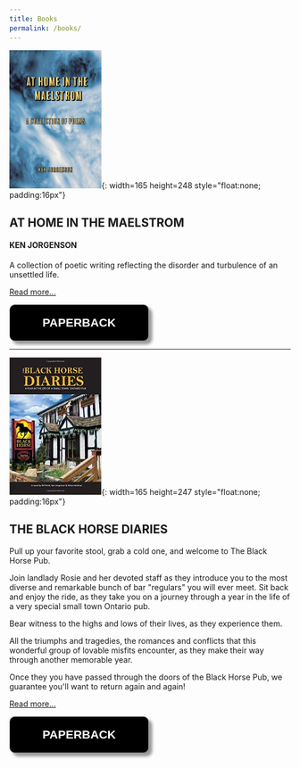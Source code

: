```yaml
---
title: Books
permalink: /books/
---
```


![At home in the maelstrom](/images/img-books-maelstrom-1.png){: width=165 height=248 style="float:none; padding:16px"}

## AT HOME IN THE MAELSTROM

#### KEN JORGENSON

A collection of poetic writing reflecting the disorder and turbulence of an unsettled life.

[Read more...]()

<form>
<input style="width: 250px; padding: 20px; cursor: pointer; box-shadow: 6px 6px 5px; #999; -webkit-box-shadow: 6px 6px 5px #999; -moz-box-shadow: 6px 6px 5px #999; font-weight: bold; background: #000000; color: #fff; border-radius: 10px; border: 1px solid #999; font-size: 150%;" type="button" value="PAPERBACK" onclick="window.location.href='http://www.amazon.ca/At-Home-Maelstrom-Collection-Poems/dp/B08NMP2386/ref=sr_1_1?dchild=1&keywords=At+home+in+the+maelstrom+by+Ken+Jorgenson&qid=1615220718&sr=8-1'" />
</form> 






***





![The Black Horse Diaries](/images/img-books-bh-1.jpg){: width=165 height=247 style="float:none; padding:16px"}


## THE BLACK HORSE DIARIES

Pull up your favorite stool, grab a cold one, and welcome to The Black Horse Pub.

Join landlady Rosie and her devoted staff as they introduce you to the most diverse and remarkable bunch of bar "regulars" you will ever meet. Sit back and enjoy the ride, as they take you on a journey through a year in the life of a very special small town Ontario pub.

Bear witness to the highs and lows of their lives, as they experience them. 

All the triumphs and tragedies, the romances and conflicts that this wonderful group of lovable misfits encounter, as they make their way through another memorable year.

Once they you have passed through the doors of the Black Horse Pub, we guarantee you'll want to return again and again!

[Read more...]()


<form>
<input style="width: 250px; padding: 20px; cursor: pointer; box-shadow: 6px 6px 5px; #999; -webkit-box-shadow: 6px 6px 5px #999; -moz-box-shadow: 6px 6px 5px #999; font-weight: bold; background: #000000; color: #fff; border-radius: 10px; border: 1px solid #999; font-size: 150%;" type="button" value="PAPERBACK" onclick="window.location.href='http://www.amazon.ca/Black-Horse-Diaries-Small-Ontario/dp/169338549X/ref=pd_sim_1?pd_rd_w=rYCm9&pf_rd_p=ee332eae-116a-4f86-a77d-d3527e938650&pf_rd_r=PFWYKQX3Q18FTCHFADSB&pd_rd_r=b9eaad20-d5fd-47a4-aa70-5020c23dfb8a&pd_rd_wg=6097R&pd_rd_i=169338549X&psc=1'" />
</form> 
